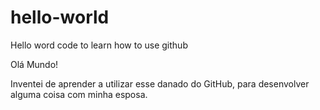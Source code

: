 # hello-world
Hello word code to learn how to use github

Olá Mundo!

Inventei de aprender a utilizar esse danado do GitHub, para desenvolver alguma coisa com minha esposa.
